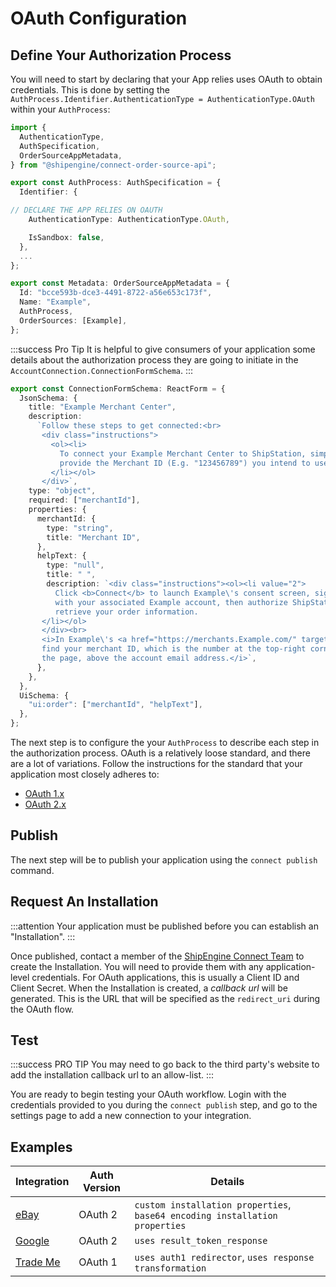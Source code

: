 # OAuth Configuration
## Define Your Authorization Process
You will need to start by declaring that your App relies uses OAuth to obtain
credentials.
This is done by setting the `AuthProcess.Identifier.AuthenticationType = AuthenticationType.OAuth`
within your `AuthProcess`:

```typescript
import {
  AuthenticationType,
  AuthSpecification,
  OrderSourceAppMetadata,
} from "@shipengine/connect-order-source-api";

export const AuthProcess: AuthSpecification = {
  Identifier: {

// DECLARE THE APP RELIES ON OAUTH
    AuthenticationType: AuthenticationType.OAuth,

    IsSandbox: false,
  },
  ...
};

export const Metadata: OrderSourceAppMetadata = {
  Id: "bcce593b-dce3-4491-8722-a56e653c173f",
  Name: "Example",
  AuthProcess,
  OrderSources: [Example],
};
```

:::success Pro Tip
It is helpful to give consumers of your application some details about the authorization process they are going to initiate in the `AccountConnection.ConnectionFormSchema`.
:::
```typescript
export const ConnectionFormSchema: ReactForm = {
  JsonSchema: {
    title: "Example Merchant Center",
    description:
      `Follow these steps to get connected:<br>
       <div class="instructions">
         <ol><li>
           To connect your Example Merchant Center to ShipStation, simply
           provide the Merchant ID (E.g. "123456789") you intend to use below.
         </li></ol>
       </div>`,
    type: "object",
    required: ["merchantId"],
    properties: {
      merchantId: {
        type: "string",
        title: "Merchant ID",
      },
      helpText: {
        type: "null",
        title: " ",
        description: `<div class="instructions"><ol><li value="2">
          Click <b>Connect</b> to launch Example\'s consent screen, sign in
          with your associated Example account, then authorize ShipStation to
          retrieve your order information.
       </li></ol>
       </div><br>
       <i>In Example\'s <a href="https://merchants.Example.com/" target="_blank">Merchant Center</a>,
       find your merchant ID, which is the number at the top-right corner of
       the page, above the account email address.</i>`,
      },
    },
  },
  UiSchema: {
    "ui:order": ["merchantId", "helpText"],
  },
};
```

The next step is to configure the your `AuthProcess` to describe each step in
the authorization process. OAuth is a relatively loose standard, and there are
a lot of variations. Follow the instructions for the standard that your
application most closely adheres to:

- [OAuth 1.x](./1.0.md)
- [OAuth 2.x](./2.0.md)

## Publish
The next step will be to publish your application using the `connect publish` command.

## Request An Installation
:::attention
Your application must be published before you can establish an "Installation".
:::

Once published, contact a member of the [ShipEngine Connect Team](mailto:connect@shipengine.com?subject=OAuth%20Installation)
to create the Installation. You will need to provide them with any application-level
credentials. For OAuth applications, this is usually a Client ID and Client Secret.
When the Installation is created, a _callback url_ will be generated. This is
the URL that will be specified as the `redirect_uri` during the OAuth flow.

## Test
:::success PRO TIP
You may need to go back to the third party's website to add the installation callback url to an allow-list.
:::

You are ready to begin testing your OAuth workflow. Login with the credentials
provided to you during the `connect publish` step, and go to the settings page
to add a new connection to your integration.

## Examples
| Integration  | Auth Version | Details |
| ----------- | ----------- | ----------- |
| [eBay](./examples/ebay.md) | OAuth 2 | `custom installation properties`, `base64 encoding installation properties` |
| [Google](./examples/google.md) | OAuth 2 | `uses result_token_response` |
| [Trade Me](./examples/trade-me.md) | OAuth 1 | `uses auth1 redirector`, `uses response transformation` |
